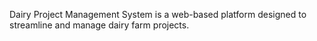 Dairy Project Management System is a web-based platform designed to streamline and manage dairy farm projects.
